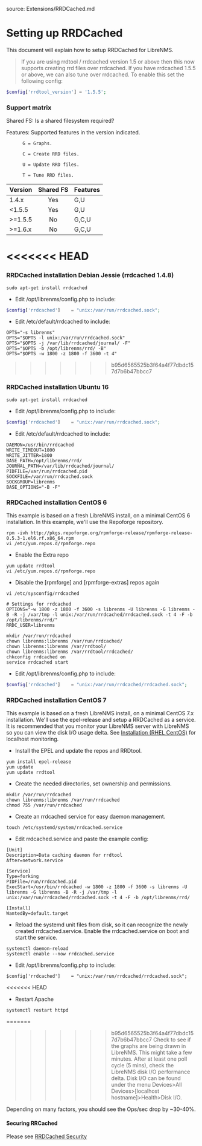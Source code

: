 source: Extensions/RRDCached.md
# Setting up RRDCached

This document will explain how to setup RRDCached for LibreNMS.

> If you are using rrdtool / rrdcached version 1.5 or above then this now supports creating rrd files over rrdcached. 
If you have rrdcached 1.5.5 or above, we can also tune over rrdcached.
To enable this set the following config:

```php
$config['rrdtool_version'] = '1.5.5';
```

### Support matrix

Shared FS: Is a shared filesystem required?

Features: Supported features in the version indicated.

          G = Graphs.

          C = Create RRD files.

          U = Update RRD files.

          T = Tune RRD files.

| Version | Shared FS | Features |
| ------- | :-------: | -------- |
| 1.4.x   | Yes       | G,U      |
| <1.5.5  | Yes       | G,U      |
| >=1.5.5 | No        | G,C,U    |
| >=1.6.x | No        | G,C,U    |

<<<<<<< HEAD
=======
### RRDCached installation Debian Jessie (rrdcached 1.4.8)
```ssh
sudo apt-get install rrdcached
```

- Edit /opt/librenms/config.php to include:
```php
$config['rrdcached']    = "unix:/var/run/rrdcached.sock";
```
- Edit /etc/default/rrdcached to include:
```ssh
OPTS="-s librenms"
OPTS="$OPTS -l unix:/var/run/rrdcached.sock"
OPTS="$OPTS -j /var/lib/rrdcached/journal/ -F"
OPTS="$OPTS -b /opt/librenms/rrd/ -B"
OPTS="$OPTS -w 1800 -z 1800 -f 3600 -t 4"
```

>>>>>>> b95d6565525b3f64a4f77dbdc157d7b6b47bbcc7
### RRDCached installation Ubuntu 16
```ssh
sudo apt-get install rrdcached
```

- Edit /opt/librenms/config.php to include:
```php
$config['rrdcached']    = "unix:/var/run/rrdcached.sock";
```
- Edit /etc/default/rrdcached to include:
```ssh
DAEMON=/usr/bin/rrdcached
WRITE_TIMEOUT=1800
WRITE_JITTER=1800
BASE_PATH=/opt/librenms/rrd/
JOURNAL_PATH=/var/lib/rrdcached/journal/
PIDFILE=/var/run/rrdcached.pid
SOCKFILE=/var/run/rrdcached.sock
SOCKGROUP=librenms
BASE_OPTIONS="-B -F"
```

### RRDCached installation CentOS 6
This example is based on a fresh LibreNMS install, on a minimal CentOS 6 installation.
In this example, we'll use the Repoforge repository.

```ssh
rpm -ivh http://pkgs.repoforge.org/rpmforge-release/rpmforge-release-0.5.3-1.el6.rf.x86_64.rpm
vi /etc/yum.repos.d/rpmforge.repo
```
- Enable the Extra repo

```ssh
yum update rrdtool
vi /etc/yum.repos.d/rpmforge.repo
```
- Disable the [rpmforge] and [rpmforge-extras] repos again

```ssh
vi /etc/sysconfig/rrdcached

# Settings for rrdcached
OPTIONS="-w 1800 -z 1800 -f 3600 -s librenms -U librenms -G librenms -B -R -j /var/tmp -l unix:/var/run/rrdcached/rrdcached.sock -t 4 -F -b /opt/librenms/rrd/"
RRDC_USER=librenms

mkdir /var/run/rrdcached
chown librenms:librenms /var/run/rrdcached/
chown librenms:librenms /var/rrdtool/
chown librenms:librenms /var/rrdtool/rrdcached/
chkconfig rrdcached on
service rrdcached start
```

- Edit /opt/librenms/config.php to include:
```php
$config['rrdcached']    = "unix:/var/run/rrdcached/rrdcached.sock";
```
### RRDCached installation CentOS 7
This example is based on a fresh LibreNMS install, on a minimal CentOS 7.x installation.
We'll use the epel-release and setup a RRDCached as a service.
It is recommended that you monitor your LibreNMS server with LibreNMS so you can view the disk I/O usage delta.
See [Installation (RHEL CentOS)][1] for localhost monitoring.

- Install the EPEL and update the repos and RRDtool.
```ssh
yum install epel-release
yum update
yum update rrdtool
```

- Create the needed directories, set ownership and permissions.
```ssh
mkdir /var/run/rrdcached
chown librenms:librenms /var/run/rrdcached
chmod 755 /var/run/rrdcached
```

- Create an rrdcached service for easy daemon management.
```ssh
touch /etc/systemd/system/rrdcached.service
```
- Edit rrdcached.service and paste the example config:
```ssh
[Unit]
Description=Data caching daemon for rrdtool
After=network.service

[Service]
Type=forking
PIDFile=/run/rrdcached.pid
ExecStart=/usr/bin/rrdcached -w 1800 -z 1800 -f 3600 -s librenms -U librenms -G librenms -B -R -j /var/tmp -l unix:/var/run/rrdcached/rrdcached.sock -t 4 -F -b /opt/librenms/rrd/

[Install]
WantedBy=default.target
```

- Reload the systemd unit files from disk, so it can recognize the newly created rrdcached.service. Enable the rrdcached.service on boot and start the service.
```ssh
systemctl daemon-reload
systemctl enable --now rrdcached.service
```

- Edit /opt/librenms/config.php to include:
```ssh
$config['rrdcached']    = "unix:/var/run/rrdcached/rrdcached.sock";
```
<<<<<<< HEAD

- Restart Apache
```ssh
systemctl restart httpd
```

=======
>>>>>>> b95d6565525b3f64a4f77dbdc157d7b6b47bbcc7
Check to see if the graphs are being drawn in LibreNMS. This might take a few minutes.
After at least one poll cycle (5 mins), check the LibreNMS disk I/O performance delta.
Disk I/O can be found under the menu Devices>All Devices>[localhost hostname]>Health>Disk I/O.

Depending on many factors, you should see the Ops/sec drop by ~30-40%.

#### Securing RRCached
Please see [RRDCached Security](RRDCached-Security.md)

[1]: http://librenms.readthedocs.org/Installation/Installation-CentOS-7-Apache/
"Add localhost to LibreNMS"
